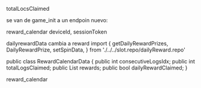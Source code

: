 totalLocsClaimed


se van de game_init a un endpoin nuevo:

reward_calendar
deviceId, sessionToken

dailyrewardData cambia a reward
import { getDailyRewardPrizes, DailyRewardPrize, setSpinData,  } from './../../slot.repo/dailyReward.repo'

 public class RewardCalendarData
    {
        public int consecutiveLogsIdx;
        public int totalLogsClaimed;
        public List<RewardData> rewards;
        public bool dailyRewardClaimed;
    }

reward_calendar

